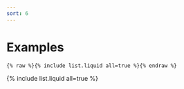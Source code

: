 ```yaml
---
sort: 6
---
```


# Examples

```
{% raw %}{% include list.liquid all=true %}{% endraw %}
```

{% include list.liquid all=true %}
